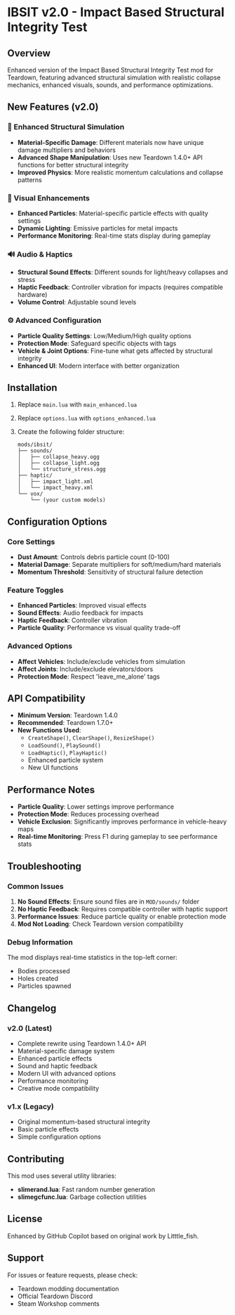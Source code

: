 # IBSIT v2.0 - Impact Based Structural Integrity Test

## Overview

Enhanced version of the Impact Based Structural Integrity Test mod for Teardown, featuring advanced structural simulation with realistic collapse mechanics, enhanced visuals, sounds, and performance optimizations.

## New Features (v2.0)

### 🎯 Enhanced Structural Simulation

- **Material-Specific Damage**: Different materials now have unique damage multipliers and behaviors
- **Advanced Shape Manipulation**: Uses new Teardown 1.4.0+ API functions for better structural integrity
- **Improved Physics**: More realistic momentum calculations and collapse patterns

### 🎨 Visual Enhancements

- **Enhanced Particles**: Material-specific particle effects with quality settings
- **Dynamic Lighting**: Emissive particles for metal impacts
- **Performance Monitoring**: Real-time stats display during gameplay

### 🔊 Audio & Haptics

- **Structural Sound Effects**: Different sounds for light/heavy collapses and stress
- **Haptic Feedback**: Controller vibration for impacts (requires compatible hardware)
- **Volume Control**: Adjustable sound levels

### ⚙️ Advanced Configuration

- **Particle Quality Settings**: Low/Medium/High quality options
- **Protection Mode**: Safeguard specific objects with tags
- **Vehicle & Joint Options**: Fine-tune what gets affected by structural integrity
- **Enhanced UI**: Modern interface with better organization

## Installation

1. Replace `main.lua` with `main_enhanced.lua`
2. Replace `options.lua` with `options_enhanced.lua`
3. Create the following folder structure:

   ```
   mods/ibsit/
   ├── sounds/
   │   ├── collapse_heavy.ogg
   │   ├── collapse_light.ogg
   │   └── structure_stress.ogg
   ├── haptic/
   │   ├── impact_light.xml
   │   └── impact_heavy.xml
   └── vox/
       └── (your custom models)
   ```

## Configuration Options

### Core Settings

- **Dust Amount**: Controls debris particle count (0-100)
- **Material Damage**: Separate multipliers for soft/medium/hard materials
- **Momentum Threshold**: Sensitivity of structural failure detection

### Feature Toggles

- **Enhanced Particles**: Improved visual effects
- **Sound Effects**: Audio feedback for impacts
- **Haptic Feedback**: Controller vibration
- **Particle Quality**: Performance vs visual quality trade-off

### Advanced Options

- **Affect Vehicles**: Include/exclude vehicles from simulation
- **Affect Joints**: Include/exclude elevators/doors
- **Protection Mode**: Respect 'leave_me_alone' tags

## API Compatibility

- **Minimum Version**: Teardown 1.4.0
- **Recommended**: Teardown 1.7.0+
- **New Functions Used**:
  - `CreateShape()`, `ClearShape()`, `ResizeShape()`
  - `LoadSound()`, `PlaySound()`
  - `LoadHaptic()`, `PlayHaptic()`
  - Enhanced particle system
  - New UI functions

## Performance Notes

- **Particle Quality**: Lower settings improve performance
- **Protection Mode**: Reduces processing overhead
- **Vehicle Exclusion**: Significantly improves performance in vehicle-heavy maps
- **Real-time Monitoring**: Press F1 during gameplay to see performance stats

## Troubleshooting

### Common Issues

1. **No Sound Effects**: Ensure sound files are in `MOD/sounds/` folder
2. **No Haptic Feedback**: Requires compatible controller with haptic support
3. **Performance Issues**: Reduce particle quality or enable protection mode
4. **Mod Not Loading**: Check Teardown version compatibility

### Debug Information

The mod displays real-time statistics in the top-left corner:

- Bodies processed
- Holes created
- Particles spawned

## Changelog

### v2.0 (Latest)

- Complete rewrite using Teardown 1.4.0+ API
- Material-specific damage system
- Enhanced particle effects
- Sound and haptic feedback
- Modern UI with advanced options
- Performance monitoring
- Creative mode compatibility

### v1.x (Legacy)

- Original momentum-based structural integrity
- Basic particle effects
- Simple configuration options

## Contributing

This mod uses several utility libraries:

- **slimerand.lua**: Fast random number generation
- **slimegcfunc.lua**: Garbage collection utilities

## License

Enhanced by GitHub Copilot based on original work by Litttle_fish.

## Support

For issues or feature requests, please check:

- Teardown modding documentation
- Official Teardown Discord
- Steam Workshop comments
